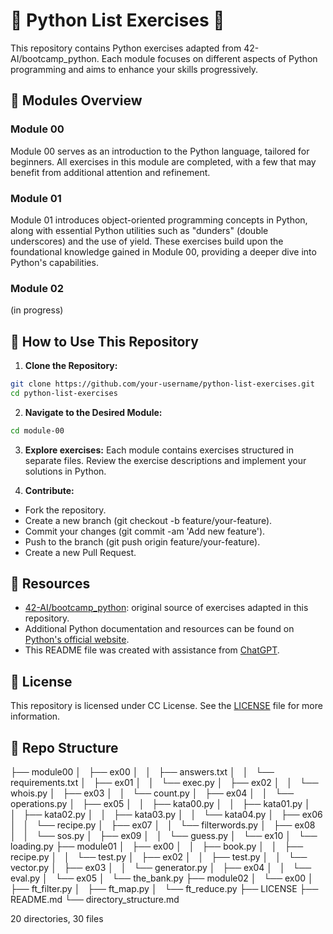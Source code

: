 # :brain: Python List Exercises :brain:
This repository contains Python exercises adapted from 42-AI/bootcamp_python. Each module focuses on different aspects of Python programming and aims to enhance your skills progressively.

## :t-rex: Modules Overview
### Module 00
Module 00 serves as an introduction to the Python language, tailored for beginners. All exercises in this module are completed, with a few that may benefit from additional attention and refinement.

### Module 01
Module 01 introduces object-oriented programming concepts in Python, along with essential Python utilities such as "dunders" (double underscores) and the use of yield. These exercises build upon the foundational knowledge gained in Module 00, providing a deeper dive into Python's capabilities.

### Module 02
(in progress)

## :t-rex: How to Use This Repository
1. **Clone the Repository:**
``` bash
git clone https://github.com/your-username/python-list-exercises.git
cd python-list-exercises
```

2. **Navigate to the Desired Module:**
```bash
cd module-00
```

3. **Explore exercises:**
Each module contains exercises structured in separate files. Review the exercise descriptions and implement your solutions in Python.

4. **Contribute:**
- Fork the repository.
- Create a new branch (git checkout -b feature/your-feature).
- Commit your changes (git commit -am 'Add new feature').
- Push to the branch (git push origin feature/your-feature).
- Create a new Pull Request.

## :t-rex: Resources
- [42-AI/bootcamp_python](https://github.com/42-AI/bootcamp_python): original source of exercises adapted in this repository.
- Additional Python documentation and resources can be found on [Python's official website](https://www.python.org/doc/).
- This README file was created with assistance from [ChatGPT](https://chatgpt.com/).

## :t-rex: License
This repository is licensed under CC License. See the [LICENSE](./LICENSE) file for more information.
## 🦖 Repo Structure
├── module00
│   ├── ex00
│   │   ├── answers.txt
│   │   └── requirements.txt
│   ├── ex01
│   │   └── exec.py
│   ├── ex02
│   │   └── whois.py
│   ├── ex03
│   │   └── count.py
│   ├── ex04
│   │   └── operations.py
│   ├── ex05
│   │   ├── kata00.py
│   │   ├── kata01.py
│   │   ├── kata02.py
│   │   ├── kata03.py
│   │   └── kata04.py
│   ├── ex06
│   │   └── recipe.py
│   ├── ex07
│   │   └── filterwords.py
│   ├── ex08
│   │   └── sos.py
│   ├── ex09
│   │   └── guess.py
│   └── ex10
│       └── loading.py
├── module01
│   ├── ex00
│   │   ├── book.py
│   │   ├── recipe.py
│   │   └── test.py
│   ├── ex02
│   │   ├── test.py
│   │   └── vector.py
│   ├── ex03
│   │   └── generator.py
│   ├── ex04
│   │   └── eval.py
│   └── ex05
│       └── the_bank.py
├── module02
│   └── ex00
│       ├── ft_filter.py
│       ├── ft_map.py
│       └── ft_reduce.py
├── LICENSE
├── README.md
└── directory_structure.md

20 directories, 30 files
